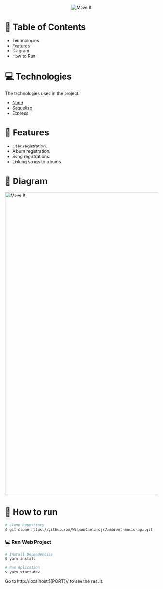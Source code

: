 <p align="center">
   <img src="https://imgur.com/9nBkXmD.png" alt="Move It" width="auto"/>
</p>

# :pushpin: Table of Contents

* Technologies
* Features
* Diagram
* How to Run

# :computer: Technologies
The technologies used in the project:

* [Node](https://nodejs.org/)      
* [Sequelize](https://sequelize.org/)      
* [Express](https://expressjs.com/pt-br/)    

# :rocket: Features

* User registration.
* Album registration.
* Song registrations.
* Linking songs to albums.

# 🔶 Diagram

<img src="https://imgur.com/t01wzw1.png" alt="Move It" width="1000"/>

# :construction_worker: How to run
```bash
# Clone Repository
$ git clone https://github.com/WilsonCaetanojr/ambient-music-api.git
```

### 💻 Run Web Project

```bash
# Install Dependencies
$ yarn install

# Run Aplication
$ yarn start-dev
```
Go to http://localhost:{{PORT}}/ to see the result.
